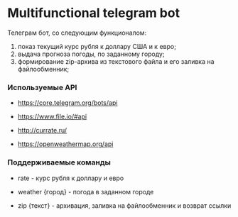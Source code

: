 # Multifunctional telegram bot
Телеграм бот, со следующим функционалом:
1) показ текущий курс рубля к доллару США и к евро;
2) выдача прогноза погоды, по заданному городу;
3) формирование zip-архива из текстового файла и его заливка на файлообменник;

### Используемые API
- https://core.telegram.org/bots/api

- https://www.file.io/#api

- http://currate.ru/

- https://openweathermap.org/api

### Поддерживаемые команды
- rate - курс рубля к доллару и евро

- weather {город} - погода в заданном городе

- zip {текст} - архивация, заливка на файлообменник и возврат ссылки 

